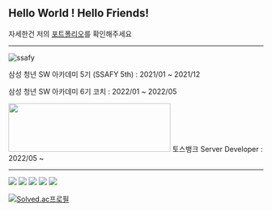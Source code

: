 
Hello World ! Hello Friends!
----------------------
자세한건 저의 [포트폴리오](https://shining8543.notion.site/Backend-Developer-5746d749780440148c89cef6bec14d36)를 확인해주세요

---------------------------------------------------------------

![ssafy](https://user-images.githubusercontent.com/43779730/171615052-778b95a5-1434-4a01-804a-b30b27fd5c92.png)

삼성 청년 SW 아카데미 5기 (SSAFY 5th) : 2021/01 ~ 2021/12

삼성 청년 SW 아카데미 6기 코치 : 2022/01 ~ 2022/05

<img src="https://user-images.githubusercontent.com/43779730/171615077-ed264fb3-ac69-48a8-ac1e-ac9b6156c7de.png"  width="320" height="96"/>
토스뱅크 Server Developer : 2022/05 ~ 

---------------------------------------------------------------


<img src="https://img.shields.io/badge/JAVA-007396?style=flat-square&logo=JAVA&logoColor=white"/></a>
<img src="https://img.shields.io/badge/Spring Boot-6DB33F?style=flat-square&logo=Spring&logoColor=white"/></a>
<img src="https://img.shields.io/badge/JPA-47A248?style=flat-square&logo=Hibernate&logoColor=white"/></a>
<img src="https://img.shields.io/badge/MySQL-4479A1?style=flat-square&logo=MySQL&logoColor=white"/></a>
<img src="https://img.shields.io/badge/Redis-DC382D?style=flat-square&logo=Redis&logoColor=white"/></a>



[![Solved.ac프로필](http://mazassumnida.wtf/api/v2/generate_badge?boj=shining8543)](https://solved.ac/shining8543)



